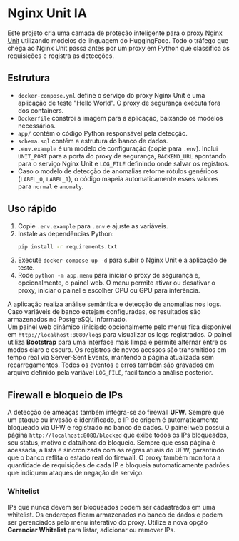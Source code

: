 # Nginx Unit IA

Este projeto cria uma camada de proteção inteligente para o proxy [Nginx Unit](https://unit.nginx.org/) utilizando modelos de linguagem do HuggingFace. Todo o tráfego que chega ao Nginx Unit passa antes por um proxy em Python que classifica as requisições e registra as detecções.

## Estrutura
- `docker-compose.yml` define o serviço do proxy Nginx Unit e uma aplicação de teste "Hello World". O proxy de segurança executa fora dos containers.
- `Dockerfile` constroi a imagem para a aplicação, baixando os modelos necessários.
- `app/` contém o código Python responsável pela detecção.
- `schema.sql` contém a estrutura do banco de dados.
- `.env.example` é um modelo de configuração (copie para `.env`). Inclui `UNIT_PORT` para a porta do proxy de segurança, `BACKEND_URL` apontando para o serviço Nginx Unit e `LOG_FILE` definindo onde salvar os registros.
- Caso o modelo de detecção de anomalias retorne rótulos genéricos (`LABEL_0`, `LABEL_1`), o código mapeia automaticamente esses valores para `normal` e `anomaly`.

## Uso rápido
1. Copie `.env.example` para `.env` e ajuste as variáveis.
2. Instale as dependências Python:
   ```bash
   pip install -r requirements.txt
   ```
3. Execute `docker-compose up -d` para subir o Nginx Unit e a aplicação de teste.
4. Rode `python -m app.menu` para iniciar o proxy de segurança e, opcionalmente, o painel web.
   O menu permite ativar ou desativar o proxy, iniciar o painel e escolher CPU ou GPU para inferência.

A aplicação realiza análise semântica e detecção de anomalias nos logs. Caso variáveis de banco estejam configuradas, os resultados são armazenados no PostgreSQL informado.\
Um painel web dinâmico (iniciado opcionalmente pelo menu) fica disponível em `http://localhost:8080/logs` para visualizar os logs registrados. O painel utiliza **Bootstrap** para uma interface mais limpa e permite alternar entre os modos claro e escuro.
Os registros de novos acessos são transmitidos em tempo real via Server-Sent Events, mantendo a página atualizada sem recarregamentos.
Todos os eventos e erros também são gravados em arquivo definido pela variável `LOG_FILE`, facilitando a análise posterior.

## Firewall e bloqueio de IPs

A detecção de ameaças também integra-se ao firewall **UFW**. Sempre que um ataque ou invasão é identificado, o IP de origem é automaticamente bloqueado via UFW e registrado no banco de dados.
O painel web possui a página `http://localhost:8080/blocked` que exibe todos os IPs bloqueados, seu status, motivo e data/hora do bloqueio.
Sempre que essa página é acessada, a lista é sincronizada com as regras atuais do UFW, garantindo que o banco reflita o estado real do firewall.
O proxy também monitora a quantidade de requisições de cada IP e bloqueia automaticamente padrões que indiquem ataques de negação de serviço.

### Whitelist

IPs que nunca devem ser bloqueados podem ser cadastrados em uma whitelist. Os endereços
ficam armazenados no banco de dados e podem ser gerenciados pelo menu interativo do
proxy. Utilize a nova opção **Gerenciar Whitelist** para listar, adicionar ou remover IPs.
